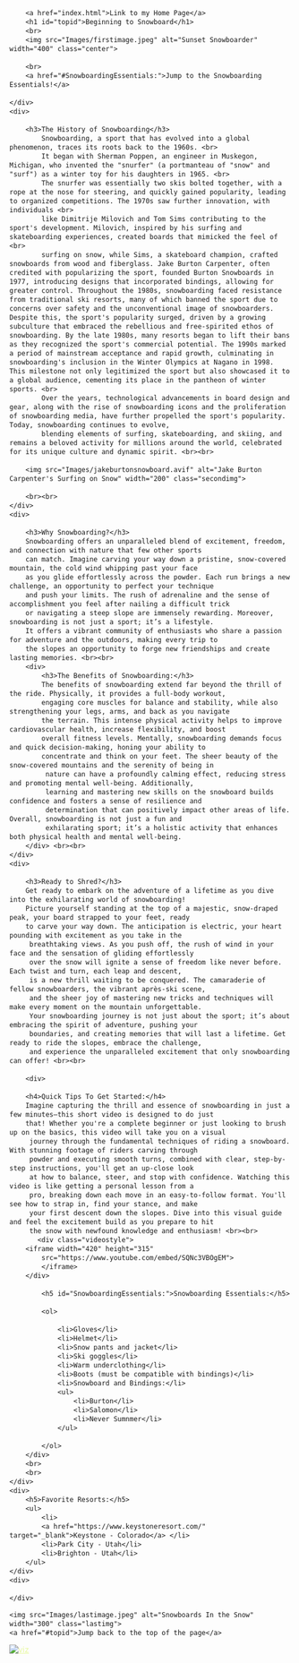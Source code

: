 <!DOCTYPE html>
<html lang="en">
<head>
    <meta charset="UTF-8">
    <meta name="viewport" content="width=device-width, initial-scale=1.0">
    <meta http-equiv="X-UA-Compatible" content="ie=edge">
    <title>New to Snowboarding</title>
    <link rel="stylesheet" href="css/scratch.css">
    <style>
        a:link {
          color: rgb(232, 249, 160);
          background-color: transparent;
          text-decoration: underline;
        }
        
        a:visited {
          color: rgb(232, 249, 160);
          background-color: transparent;
          text-decoration: underline;
        }
        
        a:hover {
          color: rgb(232, 249, 160)x;
          background-color: transparent;
          text-decoration: underline;
        }
        
        a:active {
          color: rgb(232, 249, 160);
          background-color: transparent;
          text-decoration: underline;
        }
        </style>

    
</head>
<body>
    <style>
        body {
          background-image: url('images/newbackground.jpg');
          background-size: 15000px;
        }
        </style>  
    <div>
    

        <a href="index.html">Link to my Home Page</a> 
        <h1 id="topid">Beginning to Snowboard</h1>
        <br>
        <img src="Images/firstimage.jpeg" alt="Sunset Snowboarder" width="400" class="center">

        <br>
        <a href="#SnowboardingEssentials:">Jump to the Snowboarding Essentials!</a>

    </div>
    <div>
        
        <h3>The History of Snowboarding</h3>
            Snowboarding, a sport that has evolved into a global phenomenon, traces its roots back to the 1960s. <br>
            It began with Sherman Poppen, an engineer in Muskegon, Michigan, who invented the "snurfer" (a portmanteau of "snow" and "surf") as a winter toy for his daughters in 1965. <br>
            The snurfer was essentially two skis bolted together, with a rope at the nose for steering, and quickly gained popularity, leading to organized competitions. The 1970s saw further innovation, with individuals <br>
            like Dimitrije Milovich and Tom Sims contributing to the sport's development. Milovich, inspired by his surfing and skateboarding experiences, created boards that mimicked the feel of <br>
            surfing on snow, while Sims, a skateboard champion, crafted snowboards from wood and fiberglass. Jake Burton Carpenter, often credited with popularizing the sport, founded Burton Snowboards in 1977, introducing designs that incorporated bindings, allowing for greater control. Throughout the 1980s, snowboarding faced resistance from traditional ski resorts, many of which banned the sport due to concerns over safety and the unconventional image of snowboarders. Despite this, the sport's popularity surged, driven by a growing subculture that embraced the rebellious and free-spirited ethos of snowboarding. By the late 1980s, many resorts began to lift their bans as they recognized the sport's commercial potential. The 1990s marked a period of mainstream acceptance and rapid growth, culminating in snowboarding's inclusion in the Winter Olympics at Nagano in 1998. This milestone not only legitimized the sport but also showcased it to a global audience, cementing its place in the pantheon of winter sports. <br>
            Over the years, technological advancements in board design and gear, along with the rise of snowboarding icons and the proliferation of snowboarding media, have further propelled the sport's popularity. Today, snowboarding continues to evolve,
            blending elements of surfing, skateboarding, and skiing, and remains a beloved activity for millions around the world, celebrated for its unique culture and dynamic spirit. <br><br>

        <img src="Images/jakeburtonsnowboard.avif" alt="Jake Burton Carpenter's Surfing on Snow" width="200" class="secondimg">

        <br><br>
    </div>
    <div>

        <h3>Why Snowboarding?</h3>
        Snowboarding offers an unparalleled blend of excitement, freedom, and connection with nature that few other sports 
        can match. Imagine carving your way down a pristine, snow-covered mountain, the cold wind whipping past your face 
        as you glide effortlessly across the powder. Each run brings a new challenge, an opportunity to perfect your technique 
        and push your limits. The rush of adrenaline and the sense of accomplishment you feel after nailing a difficult trick 
        or navigating a steep slope are immensely rewarding. Moreover, snowboarding is not just a sport; it’s a lifestyle. 
        It offers a vibrant community of enthusiasts who share a passion for adventure and the outdoors, making every trip to 
        the slopes an opportunity to forge new friendships and create lasting memories. <br><br>
        <div>
            <h3>The Benefits of Snowboarding:</h3>
            The benefits of snowboarding extend far beyond the thrill of the ride. Physically, it provides a full-body workout, 
            engaging core muscles for balance and stability, while also strengthening your legs, arms, and back as you navigate 
            the terrain. This intense physical activity helps to improve cardiovascular health, increase flexibility, and boost 
            overall fitness levels. Mentally, snowboarding demands focus and quick decision-making, honing your ability to 
            concentrate and think on your feet. The sheer beauty of the snow-covered mountains and the serenity of being in
             nature can have a profoundly calming effect, reducing stress and promoting mental well-being. Additionally, 
             learning and mastering new skills on the snowboard builds confidence and fosters a sense of resilience and 
             determination that can positively impact other areas of life. Overall, snowboarding is not just a fun and 
             exhilarating sport; it’s a holistic activity that enhances both physical health and mental well-being.
        </div> <br><br>
    </div>
    <div>
    
        <h3>Ready to Shred?</h3>
        Get ready to embark on the adventure of a lifetime as you dive into the exhilarating world of snowboarding! 
        Picture yourself standing at the top of a majestic, snow-draped peak, your board strapped to your feet, ready 
        to carve your way down. The anticipation is electric, your heart pounding with excitement as you take in the
         breathtaking views. As you push off, the rush of wind in your face and the sensation of gliding effortlessly 
         over the snow will ignite a sense of freedom like never before. Each twist and turn, each leap and descent, 
         is a new thrill waiting to be conquered. The camaraderie of fellow snowboarders, the vibrant après-ski scene, 
         and the sheer joy of mastering new tricks and techniques will make every moment on the mountain unforgettable. 
         Your snowboarding journey is not just about the sport; it’s about embracing the spirit of adventure, pushing your 
         boundaries, and creating memories that will last a lifetime. Get ready to ride the slopes, embrace the challenge, 
         and experience the unparalleled excitement that only snowboarding can offer! <br><br>

        <div>

        <h4>Quick Tips To Get Started:</h4>
        Imagine capturing the thrill and essence of snowboarding in just a few minutes—this short video is designed to do just 
        that! Whether you're a complete beginner or just looking to brush up on the basics, this video will take you on a visual
         journey through the fundamental techniques of riding a snowboard. With stunning footage of riders carving through 
         powder and executing smooth turns, combined with clear, step-by-step instructions, you'll get an up-close look
         at how to balance, steer, and stop with confidence. Watching this video is like getting a personal lesson from a 
         pro, breaking down each move in an easy-to-follow format. You'll see how to strap in, find your stance, and make 
         your first descent down the slopes. Dive into this visual guide and feel the excitement build as you prepare to hit 
         the snow with newfound knowledge and enthusiasm! <br><br>
           <div class="videostyle"> 
        <iframe width="420" height="315"
            src="https://www.youtube.com/embed/SQNc3VBOgEM">
            </iframe>
        </div>

            <h5 id="SnowboardingEssentials:">Snowboarding Essentials:</h5>
          
            <ol>
            
                <li>Gloves</li> 
                <li>Helmet</li>
                <li>Snow pants and jacket</li>
                <li>Ski goggles</li>
                <li>Warm underclothing</li>
                <li>Boots (must be compatible with bindings)</li>
                <li>Snowboard and Bindings:</li>
                <ul>
                    <li>Burton</li>
                    <li>Salomon</li>
                    <li>Never Sumnmer</li>
                </ul>
            
            </ol>
        </div>
        <br>
        <br>
    </div>
    <div>
        <h5>Favorite Resorts:</h5>
        <ul>
            <li>
            <a href="https://www.keystoneresort.com/" target="_blank">Keystone - Colorado</a> </li>
            <li>Park City - Utah</li>
            <li>Brighton - Utah</li>
        </ul>
    </div>
    <div>

    </div>

</div>

    <img src="Images/lastimage.jpeg" alt="Snowboards In the Snow" width="300" class="lastimg">
    <a href="#topid">Jump back to the top of the page</a>

</body>
<div 
class='tableauPlaceholder'
class='tableauPlaceholder' id='viz1718641850658' style='position: relative'><noscript><a href='https:&#47;&#47;infogr8.com&#47;how-hr-analytics-dashboards-drive-actionable-insights-at-organisation-level&#47;'><img alt='viz ' src='https:&#47;&#47;public.tableau.com&#47;static&#47;images&#47;HR&#47;HRAttritionDashboardRWFD_16570446563570&#47;viz&#47;1_rss.png' style='border: none' /></a></noscript><object class='tableauViz'  style='display:none;'><param name='host_url' value='https%3A%2F%2Fpublic.tableau.com%2F' /> <param name='embed_code_version' value='3' /> <param name='site_root' value='' /><param name='name' value='HRAttritionDashboardRWFD_16570446563570&#47;viz' /><param name='tabs' value='no' /><param name='toolbar' value='yes' /><param name='static_image' value='https:&#47;&#47;public.tableau.com&#47;static&#47;images&#47;HR&#47;HRAttritionDashboardRWFD_16570446563570&#47;viz&#47;1.png' /> <param name='animate_transition' value='yes' /><param name='display_static_image' value='yes' /><param name='display_spinner' value='yes' /><param name='display_overlay' value='yes' /><param name='display_count' value='yes' /><param name='language' value='en-US' /></object></div>                <script type='text/javascript'>                    var divElement = document.getElementById('viz1718641850658');                    var vizElement = divElement.getElementsByTagName('object')[0];                    vizElement.style.width='1450px';vizElement.style.height='977px';                    var scriptElement = document.createElement('script');                    scriptElement.src = 'https://public.tableau.com/javascripts/api/viz_v1.js';                    vizElement.parentNode.insertBefore(scriptElement, vizElement);                </script>
</html>
